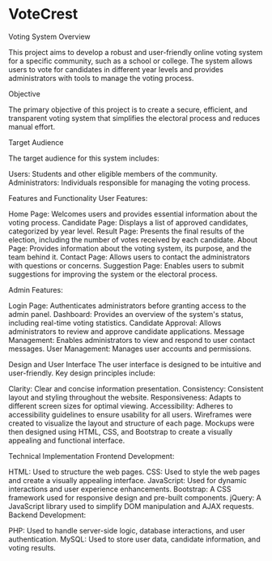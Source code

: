 # VoteCrest
Voting System
Overview

This project aims to develop a robust and user-friendly online voting system for a specific community, such as a school or college. The system allows users to vote for candidates in different year levels and provides administrators with tools to manage the voting process.

Objective

The primary objective of this project is to create a secure, efficient, and transparent voting system that simplifies the electoral process and reduces manual effort.

Target Audience

The target audience for this system includes:

Users: Students and other eligible members of the community.
Administrators: Individuals responsible for managing the voting process.

Features and Functionality
User Features:

Home Page: Welcomes users and provides essential information about the voting process.
Candidate Page: Displays a list of approved candidates, categorized by year level.
Result Page: Presents the final results of the election, including the number of votes received by each candidate.
About Page: Provides information about the voting system, its purpose, and the team behind it.
Contact Page: Allows users to contact the administrators with questions or concerns.
Suggestion Page: Enables users to submit suggestions for improving the system or the electoral process.

Admin Features:

Login Page: Authenticates administrators before granting access to the admin panel.
Dashboard: Provides an overview of the system's status, including real-time voting statistics.
Candidate Approval: Allows administrators to review and approve candidate applications.
Message Management: Enables administrators to view and respond to user contact messages.
User Management: Manages user accounts and permissions.

Design and User Interface
The user interface is designed to be intuitive and user-friendly. Key design principles include:

Clarity: Clear and concise information presentation.
Consistency: Consistent layout and styling throughout the website.
Responsiveness: Adapts to different screen sizes for optimal viewing.
Accessibility: Adheres to accessibility guidelines to ensure usability for all users.
Wireframes were created to visualize the layout and structure of each page. Mockups were then designed using HTML, CSS, and Bootstrap to create a visually appealing and functional interface.

Technical Implementation
Frontend Development:

HTML: Used to structure the web pages.
CSS: Used to style the web pages and create a visually appealing interface.
JavaScript: Used for dynamic interactions and user experience enhancements.
Bootstrap: A CSS framework used for responsive design and pre-built components.
jQuery: A JavaScript library used to simplify DOM manipulation and AJAX requests.
Backend Development:

PHP: Used to handle server-side logic, database interactions, and user authentication.
MySQL: Used to store user data, candidate information, and voting results.
